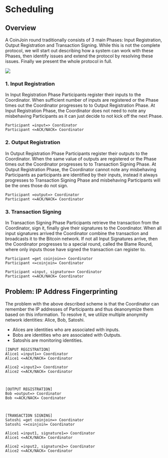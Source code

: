 # Scheduling

## Overview

A CoinJoin round traditionally consists of 3 main Phases: Input Registration, Output Registration and Transaction Signing. While this is not the complete protocol, we will start out describing how a system can work with these Phases, then identify issues and extend the protocol by resolving these issues. Finally we present the whole protocol in full.

![](https://camo.githubusercontent.com/f791b707db282271021f5a5421c2334a8cdfd7d5/68747470733a2f2f692e696d6775722e636f6d2f54304677695a682e706e67)

### 1. Input Registration

In Input Registration Phase Participants register their inputs to the Coordinator. When sufficient number of inputs are registered or the Phase times out the Coordinator progresses to to Output Registration Phase. At Input Registration Phase, the Coordinator does not need to note any misbehaving Participants as it can just decide to not kick off the next Phase.

```
Participant =input=> Coordinator
Participant <=ACK/NACK= Coordinator
```

### 2. Output Registration

In Output Registration Phase Participants register their outputs to the Coordinator. When the same value of outputs are registered or the Phase times out the Coordinator progresses to to Transaction Signing Phase. At Output Registration Phase, the Coordinator cannot note any misbehaving Participants as participants are identified by their inputs, instead it always progresses to Transaction Signing Phase and misbehaving Participants will be the ones those do not sign.

```
Participant =output=> Coordinator
Participant <=ACK/NACK= Coordinator
```

### 3. Transaction Signing

In Transaction Signing Phase Participants retrieve the transaction from the Coordinator, sign it, finally give their signatures to the Coordinator. When all input signatures arrived the Coordinator combine the transaction and broadcasts it to the Bitcoin network. If not all Input Signatures arrive, then the Coordinator progresses to a special round, called the Blame Round, where only inputs those have signed the transaction can register to.

```
Participant =get coinjoin=> Coordinator
Participant <=coinjoin= Coordinator

Participant =input, signature=> Coordinator
Participant <=ACK/NACK= Coordinator
```

## Problem: IP Address Fingerprinting

The problem with the above described scheme is that the Coordinator can remember the IP addresses of Participants and thus deanonymize them based on this information. To resolve it, we utilize multiple anonymity network identities: Alice, Bob, Satoshi.  

- Alices are identities who are associated with inputs.
- Bobs are identities who are associated with Outputs.
- Satoshis are monitoring identities.

```
[INPUT REGISTRATION]
Alice1 =input1=> Coordinator
Alice1 <=ACK/NACK= Coordinator

Alice2 =input2=> Coordinator
Alice2 <=ACK/NACK= Coordinator



[OUTPUT REGISTRATION]
Bob =output=> Coordinator
Bob <=ACK/NACK= Coordinator



[TRANSACTION SIGNING]
Satoshi =get coinjoin=> Coordinator
Satoshi <=coinjoin= Coordinator

Alice1 =input1, signature1=> Coordinator
Alice1 <=ACK/NACK= Coordinator

Alice2 =input2, signature2=> Coordinator
Alice2 <=ACK/NACK= Coordinator
```
